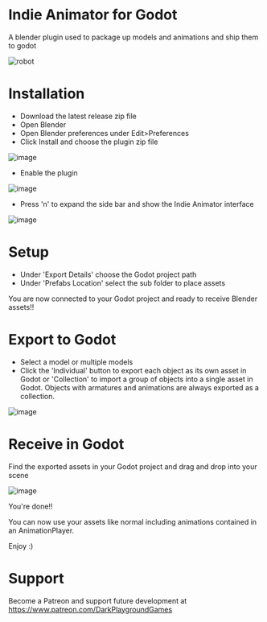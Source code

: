 # Indie Animator for Godot

A blender plugin used to package up models and animations and ship them to godot

![robot](https://github.com/darkplaygroundgames/indie-animator-godot/assets/145277499/75528039-47e8-43d6-b693-ad22b2e10f7a)

# Installation

- Download the latest release zip file
- Open Blender
- Open Blender preferences under Edit>Preferences
- Click Install and choose the plugin zip file

![image](https://github.com/darkplaygroundgames/indie-animator-godot/assets/145277499/6e206aae-07ba-4bd1-9372-2a0aa3ed5cb4)
- Enable the plugin

![image](https://github.com/darkplaygroundgames/indie-animator-godot/assets/145277499/0df2c8f7-632a-43f3-a5ce-dfd6e8fbdb2f)

- Press 'n' to expand the side bar and show the Indie Animator interface

![image](https://github.com/darkplaygroundgames/indie-animator-godot/assets/145277499/d00802f0-458c-4f11-a491-6654afb0fc8c)

# Setup

- Under 'Export Details' choose the Godot project path
- Under 'Prefabs Location' select the sub folder to place assets

You are now connected to your Godot project and ready to receive Blender assets!!

# Export to Godot

- Select a model or multiple models
- Click the 'Individual' button to export each object as its own asset in Godot or 'Collection' to import a group of objects into a single asset in Godot.  Objects with armatures and animations are always exported as a collection.

![image](https://github.com/darkplaygroundgames/indie-animator-godot/assets/145277499/b3e9a36c-1b55-46db-b58e-a03d864edb58)

# Receive in Godot

Find the exported assets in your Godot project and drag and drop into your scene

![image](https://github.com/darkplaygroundgames/indie-animator-godot/assets/145277499/5c5266a6-0416-41a4-b057-ea7d59a343cf)

You're done!!

You can now use your assets like normal including animations contained in an AnimationPlayer.

Enjoy :)

# Support

Become a Patreon and support future development at https://www.patreon.com/DarkPlaygroundGames
